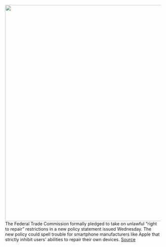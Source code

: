 <img src='https://cdn.vox-cdn.com/thumbor/eJbIakmseuuLqxsXNiEVc65Hdtw=/0x0:3000x2001/1200x800/filters:focal(1260x761:1740x1241)/cdn.vox-cdn.com/uploads/chorus_image/image/69613130/1232439143.0.jpg' width='700px' /><br/>
The Federal Trade Commission formally pledged to take on unlawful “right to repair” restrictions in a new policy statement issued Wednesday. The new policy could spell trouble for smartphone manufacturers like Apple that strictly inhibit users' abilities to repair their own devices.
<a href='https://www.theverge.com/2021/7/21/22587331/right-to-repair-apple-iphone-ftc-lina-khan-open-meeting'> Source <a/>